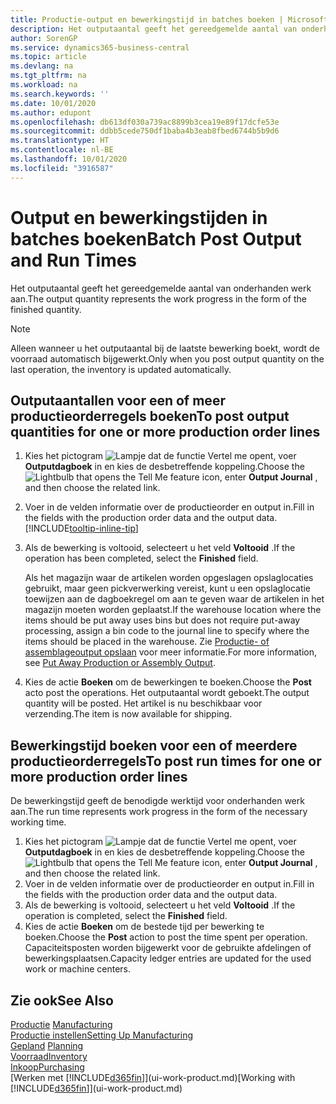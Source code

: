```yaml
---
title: Productie-output en bewerkingstijd in batches boeken | Microsoft Docs
description: Het outputaantal geeft het gereedgemelde aantal van onderhanden werk aan.
author: SorenGP
ms.service: dynamics365-business-central
ms.topic: article
ms.devlang: na
ms.tgt_pltfrm: na
ms.workload: na
ms.search.keywords: ''
ms.date: 10/01/2020
ms.author: edupont
ms.openlocfilehash: db613df030a739ac8899b3cea19e89f17dcfe53e
ms.sourcegitcommit: ddbb5cede750df1baba4b3eab8fbed6744b5b9d6
ms.translationtype: HT
ms.contentlocale: nl-BE
ms.lasthandoff: 10/01/2020
ms.locfileid: "3916587"
---
```

# <a name="batch-post-output-and-run-times"></a><span data-ttu-id="5dcff-103">Output en bewerkingstijden in batches boeken</span><span class="sxs-lookup"><span data-stu-id="5dcff-103">Batch Post Output and Run Times</span></span>
<span data-ttu-id="5dcff-104">Het outputaantal geeft het gereedgemelde aantal van onderhanden werk aan.</span><span class="sxs-lookup"><span data-stu-id="5dcff-104">The output quantity represents the work progress in the form of the finished quantity.</span></span>  

> [!NOTE]
> <span data-ttu-id="5dcff-105">Alleen wanneer u het outputaantal bij de laatste bewerking boekt, wordt de voorraad automatisch bijgewerkt.</span><span class="sxs-lookup"><span data-stu-id="5dcff-105">Only when you post output quantity on the last operation, the inventory is updated automatically.</span></span>  

## <a name="to-post-output-quantities-for-one-or-more-production-order-lines"></a><span data-ttu-id="5dcff-106">Outputaantallen voor een of meer productieorderregels boeken</span><span class="sxs-lookup"><span data-stu-id="5dcff-106">To post output quantities for one or more production order lines</span></span>
1. <span data-ttu-id="5dcff-107">Kies het pictogram ![Lampje dat de functie Vertel me opent](media/ui-search/search_small.png "Vertel me wat u wilt doen"), voer **Outputdagboek** in en kies de desbetreffende koppeling.</span><span class="sxs-lookup"><span data-stu-id="5dcff-107">Choose the ![Lightbulb that opens the Tell Me feature](media/ui-search/search_small.png "Tell me what you want to do") icon, enter **Output Journal** , and then choose the related link.</span></span>  
2. <span data-ttu-id="5dcff-108">Voer in de velden informatie over de productieorder en output in.</span><span class="sxs-lookup"><span data-stu-id="5dcff-108">Fill in the fields with the production order data and the output data.</span></span> [!INCLUDE[tooltip-inline-tip](includes/tooltip-inline-tip_md.md)]
3. <span data-ttu-id="5dcff-109">Als de bewerking is voltooid, selecteert u het veld **Voltooid** .</span><span class="sxs-lookup"><span data-stu-id="5dcff-109">If the operation has been completed, select the **Finished** field.</span></span>  

    <span data-ttu-id="5dcff-110">Als het magazijn waar de artikelen worden opgeslagen opslaglocaties gebruikt, maar geen pickverwerking vereist, kunt u  een opslaglocatie toewijzen aan de dagboekregel om aan te geven waar de artikelen in het magazijn moeten worden geplaatst.</span><span class="sxs-lookup"><span data-stu-id="5dcff-110">If the warehouse location where the items should be put away uses bins but does not require put-away processing,  assign a bin code to the journal line to specify where the items should be placed in the warehouse.</span></span> <span data-ttu-id="5dcff-111">Zie [Productie- of assemblageoutput opslaan](warehouse-how-to-put-away-production-output.md) voor meer informatie.</span><span class="sxs-lookup"><span data-stu-id="5dcff-111">For more information, see [Put Away Production or Assembly Output](warehouse-how-to-put-away-production-output.md).</span></span>  

4. <span data-ttu-id="5dcff-112">Kies de actie **Boeken** om de bewerkingen te boeken.</span><span class="sxs-lookup"><span data-stu-id="5dcff-112">Choose the **Post** acto post the operations.</span></span> <span data-ttu-id="5dcff-113">Het outputaantal wordt geboekt.</span><span class="sxs-lookup"><span data-stu-id="5dcff-113">The output quantity will be posted.</span></span> <span data-ttu-id="5dcff-114">Het artikel is nu beschikbaar voor verzending.</span><span class="sxs-lookup"><span data-stu-id="5dcff-114">The item is now available for shipping.</span></span>  

## <a name="to-post-run-times-for-one-or-more-production-order-lines"></a><span data-ttu-id="5dcff-115">Bewerkingstijd boeken voor een of meerdere productieorderregels</span><span class="sxs-lookup"><span data-stu-id="5dcff-115">To post run times for one or more production order lines</span></span>
<span data-ttu-id="5dcff-116">De bewerkingstijd geeft de benodigde werktijd voor onderhanden werk aan.</span><span class="sxs-lookup"><span data-stu-id="5dcff-116">The run time represents work progress in the form of the necessary working time.</span></span>    

1.  <span data-ttu-id="5dcff-117">Kies het pictogram ![Lampje dat de functie Vertel me opent](media/ui-search/search_small.png "Vertel me wat u wilt doen"), voer **Outputdagboek** in en kies de desbetreffende koppeling.</span><span class="sxs-lookup"><span data-stu-id="5dcff-117">Choose the ![Lightbulb that opens the Tell Me feature](media/ui-search/search_small.png "Tell me what you want to do") icon, enter **Output Journal** , and then choose the related link.</span></span>  
2. <span data-ttu-id="5dcff-118">Voer in de velden informatie over de productieorder en output in.</span><span class="sxs-lookup"><span data-stu-id="5dcff-118">Fill in the fields with the production order data and the output data.</span></span>  
3.  <span data-ttu-id="5dcff-119">Als de bewerking is voltooid, selecteert u het veld **Voltooid** .</span><span class="sxs-lookup"><span data-stu-id="5dcff-119">If the operation is completed, select the **Finished** field.</span></span>  
4. <span data-ttu-id="5dcff-120">Kies de actie **Boeken** om de bestede tijd per bewerking te boeken.</span><span class="sxs-lookup"><span data-stu-id="5dcff-120">Choose the **Post** action to post the time spent per operation.</span></span> <span data-ttu-id="5dcff-121">Capaciteitsposten worden bijgewerkt voor de gebruikte afdelingen of bewerkingsplaatsen.</span><span class="sxs-lookup"><span data-stu-id="5dcff-121">Capacity ledger entries are updated for the used work or machine centers.</span></span>

## <a name="see-also"></a><span data-ttu-id="5dcff-122">Zie ook</span><span class="sxs-lookup"><span data-stu-id="5dcff-122">See Also</span></span>  
<span data-ttu-id="5dcff-123">[Productie](production-manage-manufacturing.md)  </span><span class="sxs-lookup"><span data-stu-id="5dcff-123">[Manufacturing](production-manage-manufacturing.md)  </span></span>  
[<span data-ttu-id="5dcff-124">Productie instellen</span><span class="sxs-lookup"><span data-stu-id="5dcff-124">Setting Up Manufacturing</span></span>](production-configure-production-processes.md)  
<span data-ttu-id="5dcff-125">[Gepland](production-planning.md)    </span><span class="sxs-lookup"><span data-stu-id="5dcff-125">[Planning](production-planning.md)    </span></span>  
[<span data-ttu-id="5dcff-126">Voorraad</span><span class="sxs-lookup"><span data-stu-id="5dcff-126">Inventory</span></span>](inventory-manage-inventory.md)  
[<span data-ttu-id="5dcff-127">Inkoop</span><span class="sxs-lookup"><span data-stu-id="5dcff-127">Purchasing</span></span>](purchasing-manage-purchasing.md)  
<span data-ttu-id="5dcff-128">[Werken met [!INCLUDE[d365fin](includes/d365fin_md.md)]](ui-work-product.md)</span><span class="sxs-lookup"><span data-stu-id="5dcff-128">[Working with [!INCLUDE[d365fin](includes/d365fin_md.md)]](ui-work-product.md)</span></span>
